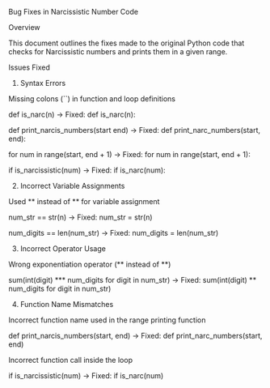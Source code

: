 Bug Fixes in Narcissistic Number Code

Overview

This document outlines the fixes made to the original Python code that checks for Narcissistic numbers and prints them in a given range.

Issues Fixed

1. Syntax Errors

Missing colons (``) in function and loop definitions

def is_narc(n) → Fixed: def is_narc(n):

def print_narcis_numbers(start end) → Fixed: def print_narc_numbers(start, end):

for num in range(start, end + 1) → Fixed: for num in range(start, end + 1):

if is_narcissistic(num) → Fixed: if is_narc(num):

2. Incorrect Variable Assignments

Used ** instead of ** for variable assignment

num_str == str(n) → Fixed: num_str = str(n)

num_digits == len(num_str) → Fixed: num_digits = len(num_str)

3. Incorrect Operator Usage

Wrong exponentiation operator (** instead of **)

sum(int(digit) *** num_digits for digit in num_str) → Fixed: sum(int(digit) ** num_digits for digit in num_str)

4. Function Name Mismatches

Incorrect function name used in the range printing function

def print_narcis_numbers(start, end) → Fixed: def print_narc_numbers(start, end)

Incorrect function call inside the loop

if is_narcissistic(num) → Fixed: if is_narc(num)
